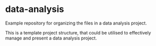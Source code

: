 data-analysis
=============
Example repository for organizing the files in a data analysis project.

This is a template project structure, that could be utilised to effectively manage and present a data analysis project.
